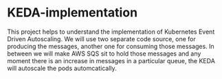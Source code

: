 # KEDA-implementation

This project helps to understand the implementation of Kubernetes Event Driven Autoscaling. We will use two separate code source, one for producing the messages, another one for consuming those messages. In between we will make AWS SQS sit to hold those messages and any moment there is an increase in messages in a particular queue, the KEDA will autoscale the pods automcatically. 
